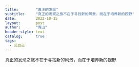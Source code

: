 ```yaml
---
title:        "真正的发现"
subtitle:     "真正的发现之旅不在于寻找新的风景，而在于培养新的视野"
date:         2022-10-15
layout:       post
author:       "青山"
header-style: text
catalog:      true
tags:
  - 见自己
---
```


真正的发现之旅不在于寻找新的风景，而在于培养新的视野.